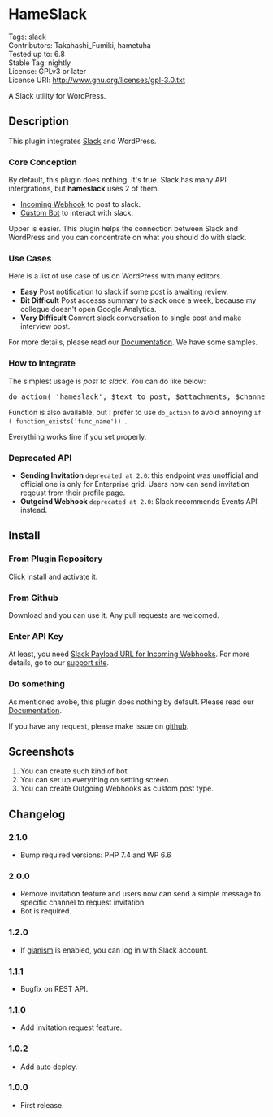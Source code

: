# HameSlack

Tags: slack  
Contributors: Takahashi_Fumiki, hametuha  
Tested up to: 6.8  
Stable Tag: nightly  
License: GPLv3 or later  
License URI: http://www.gnu.org/licenses/gpl-3.0.txt

A Slack utility for WordPress.

## Description

This plugin integrates [Slack](https://slack.com) and WordPress.

### Core Conception

By default, this plugin does nothing. It's true. 
Slack has many API intergrations, but **hameslack** uses 2 of them.

- [Incoming Webhook](https://api.slack.com/incoming-webhooks) to post to slack.
- [Custom Bot](https://api.slack.com/bot-users) to interact with slack.

Upper is easier. This plugin helps the connection between Slack and WordPress and you can concentrate on what you should do with slack.

### Use Cases

Here is a list of use case of us on WordPress with many editors.

- **Easy** Post notification to slack if some post is awaiting review.
- **Bit Difficult** Post accesss summary to slack once a week, because my collegue doesn't open Google Analytics.
- **Very Difficult** Convert slack conversation to single post and make interview post.

For more details, please read our [Documentation](https://gianism.info/add-on/hameslack/). We have some samples.

### How to Integrate

The simplest usage is *post to slack*. You can do like below:

<pre>
do_action( 'hameslack', $text_to_post, $attachments, $channel );
</pre>

Function is also available, but I prefer to use `do_action` to avoid annoying `if ( function_exists('func_name')) `.

Everything works fine if you set properly.

### Deprecated API

- **Sending Invitation** <code>deprecated at 2.0</code>:  this endpoint was unofficial and official one is only for Enterprise grid. Users now can send invitation reqeust from their profile page.
- **Outgoind Webhook** <code>deprecated at 2.0</code>: Slack recommends Events API instead.

## Install

### From Plugin Repository

Click install and activate it.

### From Github

Download and you can use it. Any pull requests are welcomed.

### Enter API Key

At least, you need [Slack Payload URL for Incoming Webhooks](https://api.slack.com/incoming-webhooks). For more details, go to our [support site](https://gianism.info/add-on/hameslack/).

### Do something

As mentioned avobe, this plugin does nothing by default. Please read our [Documentation](https://gianism.info/add-on/hameslack/).

If you have any request, please make issue on [github](https://github.com/hametuha/hameslack).

## Screenshots

1. You can create such kind of bot.
2. You can set up everything on setting screen.
3. You can create Outgoing Webhooks as custom post type.

## Changelog

### 2.1.0

- Bump required versions: PHP 7.4 and WP 6.6

### 2.0.0

- Remove invitation feature and users now can send a simple message to specific channel to request invitation.
- Bot is required.

### 1.2.0

- If [gianism](https://wordpress.org/plugins/gianism) is enabled, you can log in with Slack account.

### 1.1.1

- Bugfix on REST API.

### 1.1.0

- Add invitation request feature.

### 1.0.2

- Add auto deploy.

### 1.0.0

- First release.
